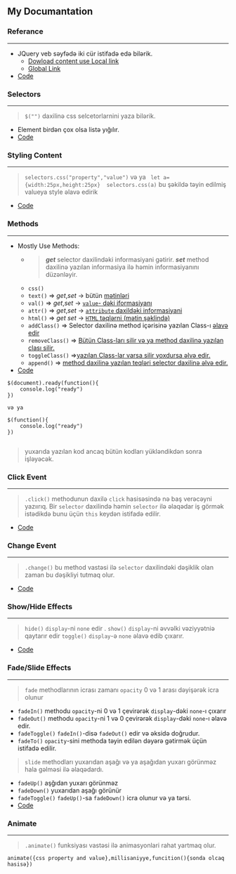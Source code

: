 
## My Documantation
### Referance
***
- JQuery veb səyfədə iki cür istifadə edə bilərik.
    - [Dowload content use Local link](https://github.com/DrMadWill/JavaScript/blob/d80c8fa544c8a683a63aca03985ea396ce11af87/12_JQery/31_12_1_JQuery_Referance.html#L16)
    - [Global Link](https://github.com/DrMadWill/JavaScript/blob/d80c8fa544c8a683a63aca03985ea396ce11af87/12_JQery/31_12_1_JQuery_Referance.html#L19) 
- [Code](https://github.com/DrMadWill/JavaScript/blob/main/12_JQery/31_12_1_JQuery_Referance.html#L16)
### Selectors
***
> `$("")` daxilinə css selcetorlarnini yaza bilərik.
- Element birdən çox olsa listə yığılır.
- [Code](https://github.com/DrMadWill/JavaScript/blob/main/12_JQery/32_12_2_Selectors.html#L26)
### Styling Content
*** 
> `selectors.css("property","value")` və ya ` let a={width:25px,height:25px}  selectors.css(a)`  bu şəkildə təyin edilmiş valueya style əlavə edirik
- [Code](https://github.com/DrMadWill/JavaScript/blob/main/12_JQery/33_12_3_Styling_Content.html#L25)

### Methods
***
- Mostly Use Methods:
    - >  **_get_** selector daxilindəki informasiyani gətirir. **_set_** method daxilinə yazılan informasiya ilə həmin informasiyanını düzənləyir.
    - `css()`
    - `text()` => _get_,_set_ ->  bütün [mətinləri](https://github.com/DrMadWill/JavaScript/blob/main/12_JQery/34_12_4_Method.js#L2)
    - `val()` => _get_,_set_ -> [`value`- dəki iformasiyanı](https://github.com/DrMadWill/JavaScript/blob/main/12_JQery/34_12_4_Method.js#L9) 
    - `attr()` => _get_,_set_ -> [`attribute` daxildəki informasiyani](https://github.com/DrMadWill/JavaScript/blob/main/12_JQery/34_12_4_Method.js#L32)  
    - `html()` => _get_ _set_ -> [`HTML` təqlərni (mətin şəklində)](https://github.com/DrMadWill/JavaScript/blob/main/12_JQery/34_12_4_Method.js#L37) 
    - `addClass()` => Selector daxilinə method içərisinə yazılan Class-ı [əlavə edir](https://github.com/DrMadWill/JavaScript/blob/main/12_JQery/34_12_4_Method.js#L19)
    - `removeClass()` => [Bütün Class-ları silir və ya method daxilinə yazılan clası silir.](https://github.com/DrMadWill/JavaScript/blob/main/12_JQery/34_12_4_Method.js#L22)
    - `toggleClass()` =>[yazılan Class-lar varsa silir yoxdursa əlvə edir.](https://github.com/DrMadWill/JavaScript/blob/main/12_JQery/34_12_4_Method.js#L25)
    - `append()` => [method daxilinə yazılan teqləri selector daxilinə əlvə edir.](https://github.com/DrMadWill/JavaScript/blob/main/12_JQery/34_12_4_Method.js#L28)
- [Code](https://github.com/DrMadWill/JavaScript/blob/main/12_JQery/34_12_4_Method.js)


```
$(document).ready(function(){
    console.log("ready")
})

və ya

$(function(){
    console.log("ready")
})


```

> yuxarıda yazılan kod ancaq bütün kodları yükləndikdən sonra işləyəcək.

### Click Event
***
> `.click()` methodunun daxilə `click` hasisəsində nə baş verəcəyni yazıırıq.
> Bir `selector` daxilində həmin `selector` ilə əlaqədar iş görmək istədikdə bunu üçün `this` keydən istifadə edilir.
- [Code](https://github.com/DrMadWill/JavaScript/blob/main/12_JQery/35_12_5_ClickEvent.js#L2)

### Change Event 
***
> `.change()` bu method vastəsi ilə `selector` daxilindəki dəşiklik olan zaman bu dəşikliyi tutmaq olur.
- [Code](https://github.com/DrMadWill/JavaScript/blob/main/12_JQery/36_12_6_Change_Event.js)

### Show/Hide Effects 
***
> `hide()` `display`-ni `none` edir .
> `show()` `display`-ni əvvəlki vəziyyətniə qaytarır edir 
> `toggle()` `display`-ə `none` əlavə edib çıxarır.
- [Code](https://github.com/DrMadWill/JavaScript/blob/main/Documantation/12_JQuery/documantation.md#showhide-effects)

### Fade/Slide Effects
***
> `fade` methodlarının icrası zamanı `opacity` 0 və 1 arası dəyişərək icra olunur
- `fadeIn()` methodu `opacity`-ni 0 və 1 çevirərək `display`-dəki `none`-ı çıxarır
- `fadeOut()` methodu `opacity`-ni 1 və 0 çevirərək `display`-dəki `none`-ı əlavə edir.
- `fadeToggle()` `fadeIn()`-disə `fadeOut()` edir və əksidə doğrudur.
- `fadeTo()` `opacity`-sini methoda təyin edilən dəyərə gətirmək üçün istifadə edilir.
> `slide` methodları yuxarıdan aşağı və ya aşağıdan yuxarı görünməz hala gəlməsi ilə əlaqədardı.
- `fadeUp()` aşğıdan yuxarı görünməz
- `fadeDown()` yuxarıdan aşağı görünür 
- `fadeToggle()` `fadeUp()`-sa `fadeDown()` icra olunur və ya tərsi.
- [Code](https://github.com/DrMadWill/JavaScript/blob/main/12_JQery/38_12_8_Slide_Fade_Effect.js)

### Animate
***
> `.animate()` funksiyası vastəsi ilə animasyonlari rahat yartmaq olur.
```
animate({css property and value},millisaniyye,funcition(){sonda olcaq hasisə})
```